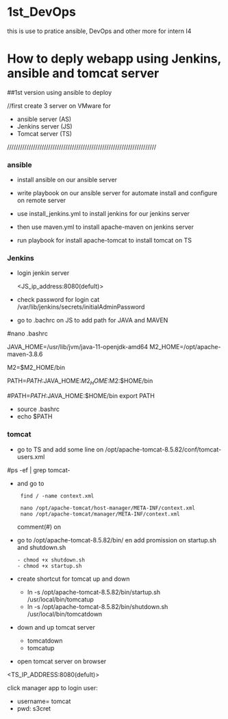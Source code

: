 # 1st_DevOps
this is use to pratice ansible, DevOps and other more for intern I4

# How to deply webapp using Jenkins, ansible and tomcat server
##1st version using ansible to deploy

//first create 3 server on VMware for

+ ansible server (AS)
+ Jenkins server (JS)
+ Tomcat server (TS)

/////////////////////////////////////////////////////////////////////

### ansible
- install ansible on our ansible server

- write playbook on our ansible server for automate install and configure on remote server

- use install_jenkins.yml to install jenkins for our jenkins server

- then use maven.yml to install apache-maven on jenkins server

- run playbook for install apache-tomcat to install tomcat on TS

### Jenkins 

- login jenkin server

    <JS_ip_address:8080(defult)>

- check password for login
     cat /var/lib/jenkins/secrets/initialAdminPassword

- go to .bachrc on JS to add path for JAVA and MAVEN
 
#nano .bashrc
  
JAVA_HOME=/usr/lib/jvm/java-11-openjdk-amd64
M2_HOME=/opt/apache-maven-3.8.6

M2=$M2_HOME/bin

PATH=$PATH:$JAVA_HOME:$M2_HOME:$M2:$HOME/bin

#PATH=$PATH:$JAVA_HOME:$HOME/bin
export PATH

- source .bashrc  
- echo $PATH   

### tomcat
- go to TS and add some line on /opt/apache-tomcat-8.5.82/conf/tomcat-users.xml


 #ps -ef | grep tomcat-

  <role rolename="manager-gui"/>
  <role rolename="manager-script"/>
  <role rolename="manager-jmx"/>
  <role rolename="manager-status"/>
  <user username="admin" password="admin" roles="manager-gui,manager-script,manager-jmx,manager-status"/>
  <user username="deployer" password="deployer" roles="manager-script"/>
  <user username="tomcat" password="s3cret" roles="manager-gui"/>

- and go to 
  
       find / -name context.xml

       nano /opt/apache-tomcat/host-manager/META-INF/context.xml
       nano /opt/apache-tomcat/manager/META-INF/context.xml
  
  comment(#) on 

   <!--  <Valve className="org.apache.catalina.valves.RemoteAddrValve"
         allow="127\.\d+\.\d+\.\d+|::1|0:0:0:0:0:0:0:1" /> -->

- go to /opt/apache-tomcat-8.5.82/bin/ 
  en add promission on startup.sh and shutdown.sh
 
      - chmod +x shutdown.sh
      - chmod +x startup.sh

- create shortcut for tomcat up and down
   
  - ln -s /opt/apache-tomcat-8.5.82/bin/startup.sh /usr/local/bin/tomcatup
  - ln -s /opt/apache-tomcat-8.5.82/bin/shutdown.sh /usr/local/bin/tomcatdown
   
- down and up tomcat server
   
  - tomcatdown
  - tomcatup

- open tomcat server on browser 

<TS_IP_ADDRESS:8080(defult)>

click manager app to login user:
  - username= tomcat
  - pwd: s3cret



  

